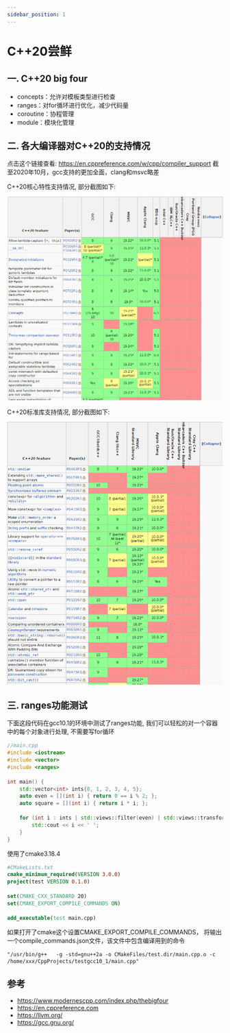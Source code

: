 ```yaml
---
sidebar_position: 1
---
```

# C++20尝鲜

## 一. C++20 big four

* concepts：允许对模板类型进行检查
* ranges：对for循环进行优化，减少代码量
* coroutine：协程管理
* module：模块化管理

## 二. 各大编译器对C++20的支持情况

点击这个链接查看: https://en.cppreference.com/w/cpp/compiler_support
截至2020年10月，gcc支持的更加全面，clang和msvc略差

  C++20核心特性支持情况, 部分截图如下:

![image-20201018222815683](C++20尝鲜/image-20201018222815683.png)

  C++20标准库支持情况, 部分截图如下:

![image-20201018223002735](C++20尝鲜/image-20201018223002735.png)

## 三. ranges功能测试

下面这段代码在gcc10.1的环境中测试了ranges功能, 我们可以轻松的对一个容器中的每个对象进行处理, 不需要写for循环

```cpp
//main.cpp
#include <iostream>
#include <vector>
#include <ranges>

int main() {
    std::vector<int> ints{0, 1, 2, 3, 4, 5};
    auto even = [](int i) { return 0 == i % 2; };
    auto square = [](int i) { return i * i; };

    for (int i : ints | std::views::filter(even) | std::views::transform(square)) {
        std::cout << i << ' ';
    }
}
```

使用了cmake3.18.4

```cmake
#CMakeLists.txt
cmake_minimum_required(VERSION 3.0.0)
project(test VERSION 0.1.0)

set(CMAKE_CXX_STANDARD 20)
set(CMAKE_EXPORT_COMPILE_COMMANDS ON)

add_executable(test main.cpp)
```

如果打开了cmake这个设置CMAKE_EXPORT_COMPILE_COMMANDS， 将输出一个compile_commands.json文件，该文件中包含编译用到的命令

```shell
"/usr/bin/g++   -g -std=gnu++2a -o CMakeFiles/test.dir/main.cpp.o -c /home/xxx/CppProjects/testgcc10_1/main.cpp"
```

## 参考

* https://www.modernescpp.com/index.php/thebigfour
* https://en.cppreference.com
* https://llvm.org/
* https://gcc.gnu.org/

